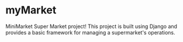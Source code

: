 # myMarket
MiniMarket Super Market project! This project is built using Django and provides a basic framework for managing a supermarket's operations.
